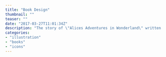 ```yaml
---
title: "Book Design"
thumbnail: ""
teaser: ""
date: "2017-03-27T11:01:34Z"
description: "The story of \"Alices Adventures in Wonderland\" written by Lewis Carrol."
categories: 
- "illustration"
- "books"
- "icons"
---
```


